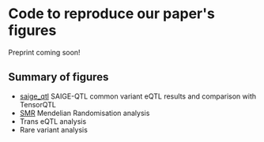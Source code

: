 # Code to reproduce our paper's figures

Preprint coming soon!

## Summary of figures

* [saige_qtl](saige_qtl) SAIGE-QTL common variant eQTL results and comparison with TensorQTL
* [SMR](SMR) Mendelian Randomisation analysis
* Trans eQTL analysis
* Rare variant analysis
